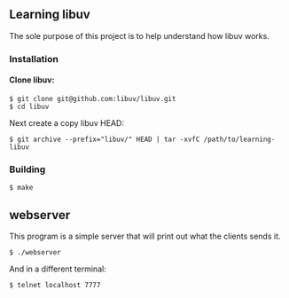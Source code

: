 ## Learning libuv
The sole purpose of this project is to help understand how libuv works.

### Installation

#### Clone libuv:

    $ git clone git@github.com:libuv/libuv.git
    $ cd libuv

Next create a copy libuv HEAD:

    $ git archive --prefix="libuv/" HEAD | tar -xvfC /path/to/learning-libuv

### Building

    $ make

## webserver
This program is a simple server that will print out what the clients sends it.

    $ ./webserver

And in a different terminal:

    $ telnet localhost 7777


